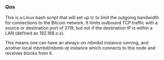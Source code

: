 ### Qos ###

This is a Linux bash script that will set up tc to limit the outgoing bandwidth for connections to the Bitcoin network. It limits outbound TCP traffic with a source or destination port of 2119, but not if the destination IP is within a LAN (defined as 192.168.x.x).

This means one can have an always-on mbmbd instance running, and another local mbmbd/mbmb-qt instance which connects to this node and receives blocks from it.
